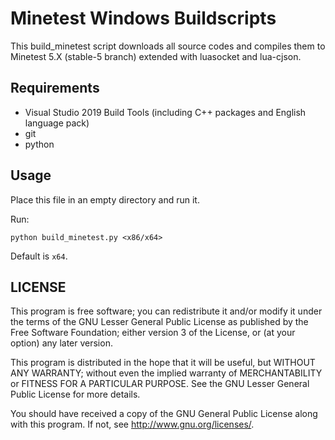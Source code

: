 # Minetest Windows Buildscripts

This build_minetest script downloads all source codes and compiles them to Minetest 5.X (stable-5 branch) extended with luasocket and lua-cjson.

## Requirements 

- Visual Studio 2019 Build Tools (including C++ packages and English language pack)
- git
- python

## Usage

Place this file in an empty directory and run it.

Run:
```
python build_minetest.py <x86/x64>
```
Default is `x64`.

## LICENSE

This program is free software; you can redistribute it and/or modify
it under the terms of the GNU Lesser General Public License as published by
the Free Software Foundation; either version 3 of the License, or
(at your option) any later version.

This program is distributed in the hope that it will be useful,
but WITHOUT ANY WARRANTY; without even the implied warranty of
MERCHANTABILITY or FITNESS FOR A PARTICULAR PURPOSE.  See the
GNU Lesser General Public License for more details.

You should have received a copy of the GNU General Public License
along with this program.  If not, see <http://www.gnu.org/licenses/>.
